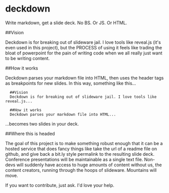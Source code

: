 deckdown
========

Write markdown, get a slide deck. No BS. Or JS. Or HTML.

##Vision

Deckdown is for breaking out of slideware jail. I love tools like reveal.js (it's even used in this project), but the PROCESS of using it feels like trading the bloat of powerpoint for the pain of writing code when we all really just want to be writing content. 

##How it works

Deckdown parses your markdown file into HTML, then uses the header tags as breakpoints for new slides. In this way, something like this...

```
  ##Vision
  Deckdown is for breaking out of slideware jail. I love tools like reveal.js... 

  ##How it works
  Deckdown parses your markdown file into HTML...
```

...becomes two slides in your deck. 

##Where this is headed

The goal of this project is to make something robust enough that it can be a hosted service that does fancy things like take the url of a readme file on github, and give back a bit.ly style permalink to the resulting slide deck. Conference presentations will be maintainable as a single text file. Non-devs will suddenly have access to huge amounts of content without us, the content creators, running through the hoops of slideware. Mountains will move. 

If you want to contribute, just ask. I'd love your help. 
